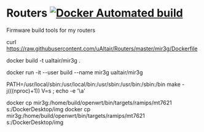 # Routers [![Docker Automated build](https://img.shields.io/docker/automated/jrottenberg/ffmpeg.svg)](https://hub.docker.com/r/ualtair/mir3g)

Firmware build tools for my routers

curl https://raw.githubusercontent.com/uAltair/Routers/master/mir3g/Dockerfile

docker build -t ualtair/mir3g .

docker run -it --user build --name mir3g  ualtair/mir3g

PATH=/usr/local/sbin:/usr/local/bin:/usr/sbin:/usr/bin:/sbin:/bin make -j$(($(nproc)+1)) V=s ; echo -e '\a'


docker cp mir3g:/home/build/openwrt/bin/targets/ramips/mt7621 s:/DockerDesktop/img
docker cp mir3g:/home/build/openwrt/bin/targets/ramips/mt7621 s:/DockerDesktop/img
